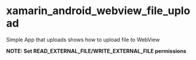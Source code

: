 # xamarin_android_webview_file_upload
Simple App that uploads shows how to upload file to WebView

**NOTE: Set READ_EXTERNAL_FILE/WRITE_EXTERNAL_FILE permissions**
